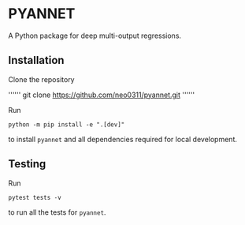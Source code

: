 PYANNET
=======

A Python package for deep multi-output regressions.

Installation
------------

Clone the repository

''''''
git clone https://github.com/neo0311/pyannet.git
''''''

Run 

```
python -m pip install -e ".[dev]"
```

to install `pyannet` and all dependencies required for local development.

Testing
-------

Run

```
pytest tests -v
```

to run all the tests for `pyannet`.
